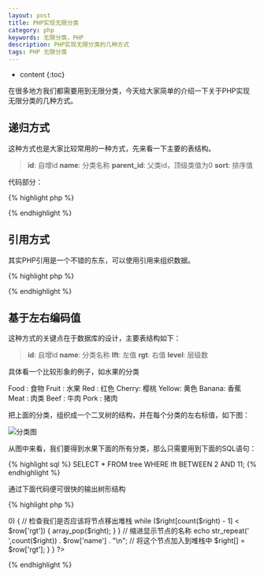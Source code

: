 ```yaml
---
layout: post
title: PHP实现无限分类
category: php
keywords: 无限分类，PHP
description: PHP实现无限分类的几种方式
tags: PHP 无限分类
---
```


* content
{:toc}

在很多地方我们都需要用到无限分类，今天给大家简单的介绍一下关于PHP实现无限分类的几种方式。

## 递归方式

这种方式也是大家比较常用的一种方式，先来看一下主要的表结构。

> **id**: 自增id
> **name**: 分类名称
> **parent_id**: 父类id，顶级类值为0
> **sort**: 排序值

<!--more-->

代码部分：

{% highlight php %}
<?php

	/**
     * @param list array 二维数组
     * @param pid int 父级编号
     * @parma level int 层级
     * @param html string html输出前缀
     */

	function tree($list, $pid = 0, $level = 1, $html = ' -- '){
		$tree = array();
        foreach ($list as $v) {
            if ($v['parent_id'] == $pid) {
                $v['sort'] = $level;
                $v['html'] = '|' . str_repeat($html, $level);
                $tree[] = $v;
                $tree = array_merge($tree, tree($list, $v['id'], $level + 1, $html));
            }
        }
        return $tree;
	}
?>
{% endhighlight %}

## 引用方式

其实PHP引用是一个不错的东东，可以使用引用来组织数据。

{% highlight php %}
<?php
	/**
     * @param $data 需要处理的数组
     */
    function tree($data){
        $items = array();
        foreach ($data as $val) {
            $items[$val['id']] = $val;
        }
        unset($data);
        $tree = array();
        foreach ($items as $item) {
            if (isset($items[$item['parent_id']])) {
                $items[$item['parent_id']]['son'][] = &$items[$item['id']];
            } else {
                $tree[] = &$items[$item['id']];
            }
        }
        return $tree;
    }
?>
{% endhighlight %}

## 基于左右编码值

这种方式的关键点在于数据库的设计，主要表结构如下：

> **id**: 自增id
> **name**: 分类名称
> **lft**: 左值
> **rgt**: 右值
> **level**: 层级数

具体看一个比较形象的例子，如水果的分类

Food : 食物 
Fruit : 水果 
Red : 红色 
Cherry: 樱桃 
Yellow: 黄色 
Banana: 香蕉 
Meat : 肉类 
Beef : 牛肉 
Pork : 猪肉

把上面的分类，组织成一个二叉树的结构，并在每个分类的左右标值，如下图：

![分类图](http://7xj4mc.com1.z0.glb.clouddn.com/php_category_1.png)

从图中来看，我们要得到水果下面的所有分类，那么只需要用到下面的SQL语句：

{% highlight sql %}
SELECT * FROM tree WHERE lft BETWEEN 2 AND 11;
{% endhighlight %}

通过下面代码便可很快的输出树形结构

{% highlight php %}
<?php
	function tree($root){
		// 得到根节点的左右值
	    $result = mysql_query("
	        SELECT lft, rgt
	        FROM tree
	        WHERE name = '" . $root . "'
	        ;"
	    );
	    $row = mysql_fetch_array($result);
	    // 准备一个空的右值堆栈
	    $right = array();
	    // 获得根基点的所有子孙节点
	    $result = mysql_query("
	        SELECT name, lft, rgt
	        FROM tree
	        WHERE lft BETWEEN '" . $row['lft'] . "' AND '" . $row['rgt'] ."'
	        ORDER BY lft ASC
	        ;"
	    );
	    // 显示每一行
	    while ($row = mysql_fetch_array($result)) {
	        // only check stack if there is one
	        if (count($right) > 0) {
	            // 检查我们是否应该将节点移出堆栈
	            while ($right[count($right) - 1] < $row['rgt']) {
	                array_pop($right);
	            }
	        }
	        // 缩进显示节点的名称
	        echo str_repeat('  ',count($right)) . $row['name'] . "\n";
	        // 将这个节点加入到堆栈中
	        $right[] = $row['rgt'];
	    }
	}
?>
{% endhighlight %}
